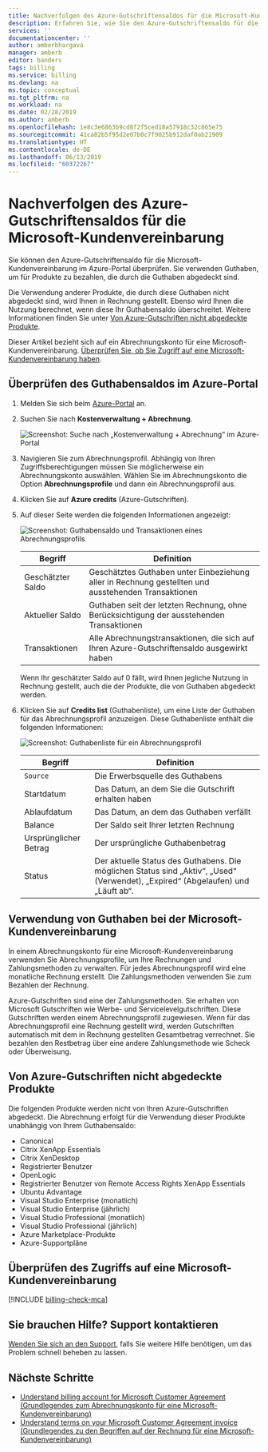 ```yaml
---
title: Nachverfolgen des Azure-Gutschriftensaldos für die Microsoft-Kundenvereinbarung | Microsoft-Dokumentation
description: Erfahren Sie, wie Sie den Azure-Gutschriftensaldo für die Microsoft-Kundenvereinbarung überprüfen können.
services: ''
documentationcenter: ''
author: amberbhargava
manager: amberb
editor: banders
tags: billing
ms.service: billing
ms.devlang: na
ms.topic: conceptual
ms.tgt_pltfrm: na
ms.workload: na
ms.date: 02/28/2019
ms.author: amberb
ms.openlocfilehash: 1e8c3e6863b9cd8f2f5ced18a57918c32c865e75
ms.sourcegitcommit: 41ca82b5f95d2e07b0c7f9025b912daf0ab21909
ms.translationtype: HT
ms.contentlocale: de-DE
ms.lasthandoff: 06/13/2019
ms.locfileid: "60372267"
---
```

# <a name="track-azure-credit-balance-for-microsoft-customer-agreement"></a>Nachverfolgen des Azure-Gutschriftensaldos für die Microsoft-Kundenvereinbarung

Sie können den Azure-Gutschriftensaldo für die Microsoft-Kundenvereinbarung im Azure-Portal überprüfen. Sie verwenden Guthaben, um für Produkte zu bezahlen, die durch die Guthaben abgedeckt sind.

Die Verwendung anderer Produkte, die durch diese Guthaben nicht abgedeckt sind, wird Ihnen in Rechnung gestellt. Ebenso wird Ihnen die Nutzung berechnet, wenn diese Ihr Guthabensaldo überschreitet. Weitere Informationen finden Sie unter [Von Azure-Gutschriften nicht abgedeckte Produkte](#products-that-arent-covered-by-azure-credits).

Dieser Artikel bezieht sich auf ein Abrechnungskonto für eine Microsoft-Kundenvereinbarung. [Überprüfen Sie, ob Sie Zugriff auf eine Microsoft-Kundenvereinbarung haben](#check-access-to-a-microsoft-customer-agreement).

## <a name="check-credit-balance-in-the-azure-portal"></a>Überprüfen des Guthabensaldos im Azure-Portal

1. Melden Sie sich beim [Azure-Portal]( https://portal.azure.com) an.

2. Suchen Sie nach **Kostenverwaltung + Abrechnung**.

   ![Screenshot: Suche nach „Kostenverwaltung + Abrechnung“ im Azure-Portal](./media/billing-mca-check-azure-credits-balance/billing-search-cost-management-billing.png)

3. Navigieren Sie zum Abrechnungsprofil. Abhängig von Ihren Zugriffsberechtigungen müssen Sie möglicherweise ein Abrechnungskonto auswählen. Wählen Sie im Abrechnungskonto die Option **Abrechnungsprofile** und dann ein Abrechnungsprofil aus.

4. Klicken Sie auf **Azure credits** (Azure-Gutschriften).

5. Auf dieser Seite werden die folgenden Informationen angezeigt:

   ![Screenshot: Guthabensaldo und Transaktionen eines Abrechnungsprofils](./media/billing-mca-check-azure-credits-balance/billing-mca-credits-overview.png)

   | Begriff               | Definition                           |
   |--------------------|--------------------------------------------------------|
   | Geschätzter Saldo  | Geschätztes Guthaben unter Einbeziehung aller in Rechnung gestellten und ausstehenden Transaktionen |
   | Aktueller Saldo    | Guthaben seit der letzten Rechnung, ohne Berücksichtigung der ausstehenden Transaktionen |
   | Transaktionen       | Alle Abrechnungstransaktionen, die sich auf Ihren Azure-Gutschriftensaldo ausgewirkt haben |

   Wenn Ihr geschätzter Saldo auf 0 fällt, wird Ihnen jegliche Nutzung in Rechnung gestellt, auch die der Produkte, die von Guthaben abgedeckt werden.

6. Klicken Sie auf **Credits list** (Guthabenliste), um eine Liste der Guthaben für das Abrechnungsprofil anzuzeigen. Diese Guthabenliste enthält die folgenden Informationen:

   ![Screenshot: Guthabenliste für ein Abrechnungsprofil](./media/billing-mca-check-azure-credits-balance/billing-mca-credits-list.png)

   | Begriff                 | Definition                           |
   |----------------------|--------------------------------------------------------|
   | `Source`               | Die Erwerbsquelle des Guthabens |
   | Startdatum           | Das Datum, an dem Sie die Gutschrift erhalten haben |
   | Ablaufdatum      | Das Datum, an dem das Guthaben verfällt |
   | Balance              | Der Saldo seit Ihrer letzten Rechnung |
   | Ursprünglicher Betrag      | Der ursprüngliche Guthabenbetrag |
   | Status               | Der aktuelle Status des Guthabens. Die möglichen Status sind „Aktiv“, „Used“ (Verwendet), „Expired“ (Abgelaufen) und „Läuft ab“. |

## <a name="how-credits-are-used-in-microsoft-customer-agreement"></a>Verwendung von Guthaben bei der Microsoft-Kundenvereinbarung

In einem Abrechnungskonto für eine Microsoft-Kundenvereinbarung verwenden Sie Abrechnungsprofile, um Ihre Rechnungen und Zahlungsmethoden zu verwalten. Für jedes Abrechnungsprofil wird eine monatliche Rechnung erstellt. Die Zahlungsmethoden verwenden Sie zum Bezahlen der Rechnung.

Azure-Gutschriften sind eine der Zahlungsmethoden. Sie erhalten von Microsoft Gutschriften wie Werbe- und Servicelevelgutschriften. Diese Gutschriften werden einem Abrechnungsprofil zugewiesen. Wenn für das Abrechnungsprofil eine Rechnung gestellt wird, werden Gutschriften automatisch mit dem in Rechnung gestellten Gesamtbetrag verrechnet. Sie bezahlen den Restbetrag über eine andere Zahlungsmethode wie Scheck oder Überweisung.

## <a name="products-that-arent-covered-by-azure-credits"></a>Von Azure-Gutschriften nicht abgedeckte Produkte

 Die folgenden Produkte werden nicht von Ihren Azure-Gutschriften abgedeckt. Die Abrechnung erfolgt für die Verwendung dieser Produkte unabhängig von Ihrem Guthabensaldo:

- Canonical
- Citrix XenApp Essentials
- Citrix XenDesktop 
- Registrierter Benutzer
- OpenLogic
- Registrierter Benutzer von Remote Access Rights XenApp Essentials
- Ubuntu Advantage
- Visual Studio Enterprise (monatlich)
- Visual Studio Enterprise (jährlich)
- Visual Studio Professional (monatlich)
- Visual Studio Professional (jährlich)
- Azure Marketplace-Produkte
- Azure-Supportpläne

## <a name="check-access-to-a-microsoft-customer-agreement"></a>Überprüfen des Zugriffs auf eine Microsoft-Kundenvereinbarung
[!INCLUDE [billing-check-mca](../../includes/billing-check-mca.md)]

## <a name="need-help-contact-support"></a>Sie brauchen Hilfe? Support kontaktieren

[Wenden Sie sich an den Support](https://portal.azure.com/?#blade/Microsoft_Azure_Support/HelpAndSupportBlade), falls Sie weitere Hilfe benötigen, um das Problem schnell beheben zu lassen.

## <a name="next-steps"></a>Nächste Schritte

- [Understand billing account for Microsoft Customer Agreement (Grundlegendes zum Abrechnungskonto für eine Microsoft-Kundenvereinbarung)](billing-mca-overview.md)
- [Understand terms on your Microsoft Customer Agreement invoice (Grundlegendes zu den Begriffen auf der Rechnung für eine Microsoft-Kundenvereinbarung)](billing-mca-understand-your-invoice.md)